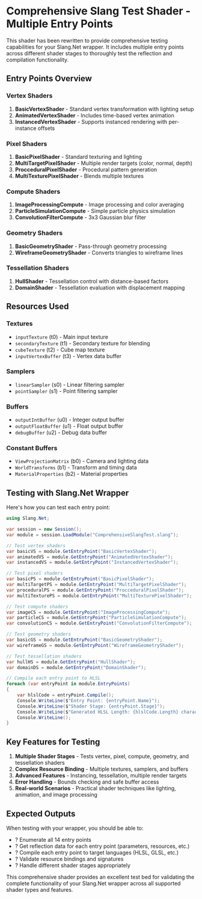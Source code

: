 # Comprehensive Slang Test Shader - Multiple Entry Points

This shader has been rewritten to provide comprehensive testing capabilities for your Slang.Net wrapper. It includes multiple entry points across different shader stages to thoroughly test the reflection and compilation functionality.

## Entry Points Overview

### Vertex Shaders
1. **BasicVertexShader** - Standard vertex transformation with lighting setup
2. **AnimatedVertexShader** - Includes time-based vertex animation
3. **InstancedVertexShader** - Supports instanced rendering with per-instance offsets

### Pixel Shaders
1. **BasicPixelShader** - Standard texturing and lighting
2. **MultiTargetPixelShader** - Multiple render targets (color, normal, depth)
3. **ProcceduralPixelShader** - Procedural pattern generation
4. **MultiTexturePixelShader** - Blends multiple textures

### Compute Shaders
1. **ImageProcessingCompute** - Image processing and color averaging
2. **ParticleSimulationCompute** - Simple particle physics simulation
3. **ConvolutionFilterCompute** - 3x3 Gaussian blur filter

### Geometry Shaders
1. **BasicGeometryShader** - Pass-through geometry processing
2. **WireframeGeometryShader** - Converts triangles to wireframe lines

### Tessellation Shaders
1. **HullShader** - Tessellation control with distance-based factors
2. **DomainShader** - Tessellation evaluation with displacement mapping

## Resources Used

### Textures
- `inputTexture` (t0) - Main input texture
- `secondaryTexture` (t1) - Secondary texture for blending
- `cubeTexture` (t2) - Cube map texture
- `inputVertexBuffer` (t3) - Vertex data buffer

### Samplers
- `linearSampler` (s0) - Linear filtering sampler
- `pointSampler` (s1) - Point filtering sampler

### Buffers
- `outputIntBuffer` (u0) - Integer output buffer
- `outputFloatBuffer` (u1) - Float output buffer
- `debugBuffer` (u2) - Debug data buffer

### Constant Buffers
- `ViewProjectionMatrix` (b0) - Camera and lighting data
- `WorldTransforms` (b1) - Transform and timing data
- `MaterialProperties` (b2) - Material properties

## Testing with Slang.Net Wrapper

Here's how you can test each entry point:

```csharp
using Slang.Net;

var session = new Session();
var module = session.LoadModule("ComprehensiveSlangTest.slang");

// Test vertex shaders
var basicVS = module.GetEntryPoint("BasicVertexShader");
var animatedVS = module.GetEntryPoint("AnimatedVertexShader");
var instancedVS = module.GetEntryPoint("InstancedVertexShader");

// Test pixel shaders
var basicPS = module.GetEntryPoint("BasicPixelShader");
var multiTargetPS = module.GetEntryPoint("MultiTargetPixelShader");
var proceduralPS = module.GetEntryPoint("ProcceduralPixelShader");
var multiTexturePS = module.GetEntryPoint("MultiTexturePixelShader");

// Test compute shaders
var imageCS = module.GetEntryPoint("ImageProcessingCompute");
var particleCS = module.GetEntryPoint("ParticleSimulationCompute");
var convolutionCS = module.GetEntryPoint("ConvolutionFilterCompute");

// Test geometry shaders
var basicGS = module.GetEntryPoint("BasicGeometryShader");
var wireframeGS = module.GetEntryPoint("WireframeGeometryShader");

// Test tessellation shaders
var hullHS = module.GetEntryPoint("HullShader");
var domainDS = module.GetEntryPoint("DomainShader");

// Compile each entry point to HLSL
foreach (var entryPoint in module.EntryPoints)
{
    var hlslCode = entryPoint.Compile();
    Console.WriteLine($"Entry Point: {entryPoint.Name}");
    Console.WriteLine($"Shader Stage: {entryPoint.Stage}");
    Console.WriteLine($"Generated HLSL Length: {hlslCode.Length} characters");
    Console.WriteLine();
}
```

## Key Features for Testing

1. **Multiple Shader Stages** - Tests vertex, pixel, compute, geometry, and tessellation shaders
2. **Complex Resource Binding** - Multiple textures, samplers, and buffers
3. **Advanced Features** - Instancing, tessellation, multiple render targets
4. **Error Handling** - Bounds checking and safe buffer access
5. **Real-world Scenarios** - Practical shader techniques like lighting, animation, and image processing

## Expected Outputs

When testing with your wrapper, you should be able to:

- ? Enumerate all 14 entry points
- ? Get reflection data for each entry point (parameters, resources, etc.)
- ? Compile each entry point to target languages (HLSL, GLSL, etc.)
- ? Validate resource bindings and signatures
- ? Handle different shader stages appropriately

This comprehensive shader provides an excellent test bed for validating the complete functionality of your Slang.Net wrapper across all supported shader types and features.